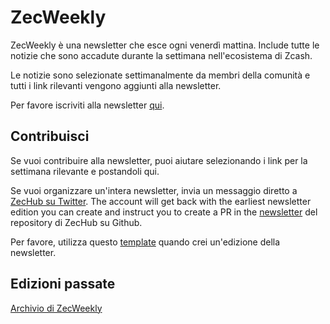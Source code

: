 # ZecWeekly

ZecWeekly è una newsletter che esce ogni venerdì mattina. Include tutte le notizie che sono accadute durante la settimana nell'ecosistema di Zcash.

Le notizie sono selezionate settimanalmente da membri della comunità e tutti i link rilevanti vengono aggiunti alla newsletter.

Per favore iscriviti alla newsletter [qui](https://zechub.substack.com/).

## Contribuisci

Se vuoi contribuire alla newsletter, puoi aiutare selezionando i link per la settimana rilevante e postandoli qui.

Se vuoi organizzare un'intera newsletter, invia un messaggio diretto a [ZecHub su Twitter](https://twitter.com/ZecHub). The account will get back with the earliest newsletter edition you can create and instruct you to create a PR in the [newsletter](https://github.com/ZecHub/zechub/tree/main/newsletter) del repository di ZecHub su Github.

Per favore, utilizza questo [template](https://github.com/ZecHub/zechub/blob/main/newsletter/newslettertemplate.md) quando crei un'edizione della newsletter.

## Edizioni passate

[Archivio di ZecWeekly](https://zechubit.substack.com/p/archive)
